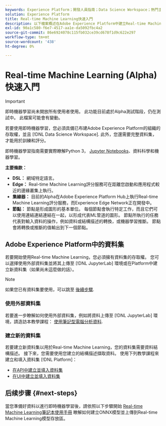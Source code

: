 ```yaml
---
keywords: Experience Platform；開發人員指南；Data Science Workspace；熱門主題；即時機器學習；
solution: Experience Platform
title: Real-time Machine Learning快速入門
description: 以下檔案概述在Adobe Experience Platform中建立Real-time Machine Learning模型所需的步驟。
exl-id: 90a1c580-f6e7-4517-aa1e-da5092fbc4a2
source-git-commit: 86e6924078c115fb032ce39cd678f1d9c622e297
workflow-type: tm+mt
source-wordcount: '438'
ht-degree: 0%

---
```


# Real-time Machine Learning (Alpha)快速入門

>[!IMPORTANT]
>
>即時機器學習尚未開放所有使用者使用。 此功能目前處於Alpha測試階段，仍在測試中。 此檔案可能會有變動。

若要使用即時機器學習，您必須具備已布建Adobe Experience Platform的組織的存取權，並且 [!DNL Data Science Workspace]. 此外，您還需要完整資料集，才能用於訓練和評分。

即時機器學習指南需要實際瞭解Python 3， [Jupyter Notebooks](../jupyterlab/overview.md)、資料科學和機器學習。

**主要條款：**

- **DSL：** 網域特定語言。
- **Edge：** Real-time Machine Learning評分服務可在距離您啟動和應用程式較近的邊緣叢集上執行。
- **集線器：** 目前的Alpha在Adobe Experience Platform Hub上執行Real-time Machine Learning評分服務，而Experience Edge Network正在開發中。
- **節點：** 節點是形成圖形的基本單位。 每個節點會執行特定工作，而且它們可以使用連結連結連結在一起，以形成代表ML管道的圖形。 節點所執行的任務代表對輸入資料的操作，例如資料或結構描述的轉換，或機器學習推斷。 節點會將轉換或推斷的值輸出到下一個節點。

## Adobe Experience Platform中的資料集

若要開始使用Real-time Machine Learning，您必須擁有資料集的存取權。 您可以選擇使用外部資料集並將其上傳至 [!DNL JupyterLab] 環境或在Platform中建立新資料集（如果尚未這麼做的話）。

>[!NOTE]
>
>如果您已有資料集要使用，可以跳至 [後續步驟](#next-steps).

### 使用外部資料集

若要進一步瞭解如何使用外部資料集，例如將資料上傳至 [!DNL JupyterLab] 環境，請造訪本教學課程： [使用筆記型電腦分析資料](../jupyterlab/analyze-your-data.md#external-data).

### 建立新的資料集

若要建立新資料集以用於Real-time Machine Learning，您的資料集需要資料結構描述。 接下來，您需要使用您建立的結構描述擷取資料。 使用下列教學課程來建立和填入資料集 [!DNL Platform]：

- [在API中建立並填入資料集](../../catalog/datasets/create.md)
- [在UI中建立並填入資料集](../../ingestion/tutorials/ingest-batch-data.md)

## 后续步骤 {#next-steps}

當您準備好資料以進行即時機器學習後，請依照以下步驟開始 [Real-time Machine Learning筆記本使用手冊](./rtml-authoring-notebook.md) 瞭解如何建立ONNX模型並上傳到Real-time Machine Learning模型存放區。
